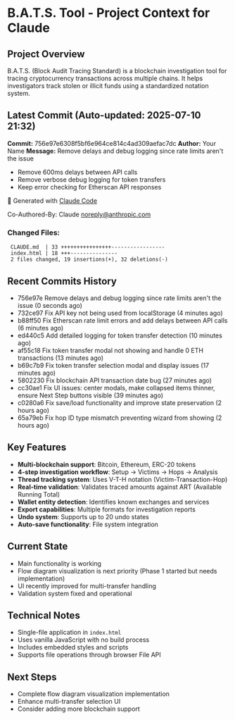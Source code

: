 # B.A.T.S. Tool - Project Context for Claude

## Project Overview
B.A.T.S. (Block Audit Tracing Standard) is a blockchain investigation tool for tracing cryptocurrency transactions across multiple chains. It helps investigators track stolen or illicit funds using a standardized notation system.

## Latest Commit (Auto-updated: 2025-07-10 21:32)

**Commit:** 756e97e6308f5bf6e964ce814c4ad309aefac7dc
**Author:** Your Name
**Message:** Remove delays and debug logging since rate limits aren't the issue

- Remove 600ms delays between API calls
- Remove verbose debug logging for token transfers
- Keep error checking for Etherscan API responses

🤖 Generated with [Claude Code](https://claude.ai/code)

Co-Authored-By: Claude <noreply@anthropic.com>

### Changed Files:
```
 CLAUDE.md  | 33 ++++++++++++++++-----------------
 index.html | 18 +++---------------
 2 files changed, 19 insertions(+), 32 deletions(-)
```

## Recent Commits History

- 756e97e Remove delays and debug logging since rate limits aren't the issue (0 seconds ago)
- 732ce97 Fix API key not being used from localStorage (4 minutes ago)
- b88ff50 Fix Etherscan rate limit errors and add delays between API calls (6 minutes ago)
- ed440c5 Add detailed logging for token transfer detection (10 minutes ago)
- af55c18 Fix token transfer modal not showing and handle 0 ETH transactions (13 minutes ago)
- b69c7b9 Fix token transfer selection modal and display issues (17 minutes ago)
- 5802230 Fix blockchain API transaction date bug (27 minutes ago)
- cc30ae1 Fix UI issues: center modals, make collapsed items thinner, ensure Next Step buttons visible (39 minutes ago)
- c0280a6 Fix save/load functionality and improve state preservation (2 hours ago)
- 65a79eb Fix hop ID type mismatch preventing wizard from showing (2 hours ago)

## Key Features
- **Multi-blockchain support**: Bitcoin, Ethereum, ERC-20 tokens
- **4-step investigation workflow**: Setup → Victims → Hops → Analysis
- **Thread tracking system**: Uses V-T-H notation (Victim-Transaction-Hop)
- **Real-time validation**: Validates traced amounts against ART (Available Running Total)
- **Wallet entity detection**: Identifies known exchanges and services
- **Export capabilities**: Multiple formats for investigation reports
- **Undo system**: Supports up to 20 undo states
- **Auto-save functionality**: File system integration

## Current State
- Main functionality is working
- Flow diagram visualization is next priority (Phase 1 started but needs implementation)
- UI recently improved for multi-transfer handling
- Validation system fixed and operational

## Technical Notes
- Single-file application in `index.html`
- Uses vanilla JavaScript with no build process
- Includes embedded styles and scripts
- Supports file operations through browser File API

## Next Steps
- Complete flow diagram visualization implementation
- Enhance multi-transfer selection UI
- Consider adding more blockchain support
